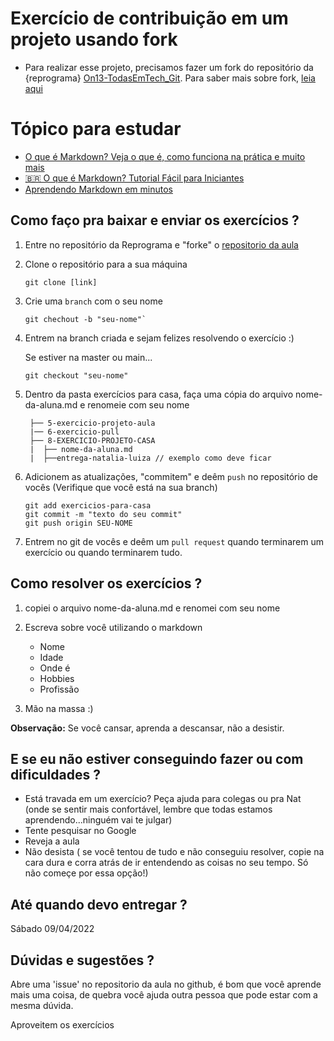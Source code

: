 # Exercício de contribuição em um projeto usando fork

- Para realizar esse projeto, precisamos fazer um fork do repositório da {reprograma} [On13-TodasEmTech_Git](https://github.com/reprograma/On13_TodasEmTech_Git). 
Para saber mais sobre fork, [leia aqui](https://github.com/reprograma/On13-TodasEmTech_Git/blob/86ae350c27a4760f5fddf86b006cfcfa3f6b7e6c/conteudo/sobre-fork.md)

# Tópico para estudar

- [O que é Markdown? Veja o que é, como funciona na prática e muito mais](https://www.youtube.com/watch?v=3w-hECDDHPU)
- [🇧🇷 O que é Markdown? Tutorial Fácil para Iniciantes](https://www.youtube.com/watch?v=vZaldeUg6D0)
- [Aprendendo Markdown em minutos](https://www.youtube.com/watch?v=ykDZIR8uLK4)

## Como faço pra baixar e enviar os exercícios ?

1. Entre no repositório da Reprograma e "forke" o [repositorio da aula](https://github.com/reprograma/On17-TodasEmTech_Git/)

2. Clone o repositório para a sua máquina

   ```
   git clone [link]
   ```

3. Crie uma `branch` com o seu nome

   ```
   git chechout -b "seu-nome"`
   ```

4. Entrem na branch criada e sejam felizes resolvendo o exercício :)

   Se estiver na master ou main...

   ```
   git checkout "seu-nome"
   ```

   

5. Dentro da pasta exercícios para casa, faça uma cópia do arquivo nome-da-aluna.md e renomeie com seu nome
   ```
    ├── 5-exercicio-projeto-aula
    |── 6-exercicio-pull
    ├── 8-EXERCICIO-PROJETO-CASA
    |  ├── nome-da-aluna.md
    |  ├──entrega-natalia-luiza // exemplo como deve ficar
   ```

6. Adicionem as atualizações, "commitem" e deêm `push` no repositório de vocês
   (Verifique que você está na sua branch)

   ```
   git add exercicios-para-casa
   git commit -m "texto do seu commit"
   git push origin SEU-NOME
   ```

7. Entrem no git de vocês e deêm um `pull request` quando terminarem um exercício ou quando terminarem tudo.


## Como resolver os exercícios ?

1. copiei o arquivo nome-da-aluna.md e renomei com seu nome
 
2. Escreva sobre você utilizando o markdown 
   - Nome
   - Idade
   - Onde é
   - Hobbies
   - Profissão

3. Mão na massa :)

**Observação:** Se você cansar, aprenda a descansar, não a desistir. 


## E se eu não estiver conseguindo fazer ou com dificuldades ?

- Está travada em um exercício? Peça ajuda para colegas ou pra Nat (onde se sentir mais confortável, lembre que todas estamos aprendendo...ninguém vai te julgar)
- Tente pesquisar no Google
- Reveja a aula
- Não desista ( se você tentou de tudo e não conseguiu resolver, copie na cara dura e corra atrás de ir entendendo as coisas no seu tempo. Só não começe por essa opção!)

## Até quando devo entregar ?

Sábado 09/04/2022

## Dúvidas e sugestões ?

Abre uma 'issue' no repositorio da aula no github, é bom que você aprende mais uma coisa,  de quebra você ajuda outra pessoa que pode estar com a mesma dúvida. 

Aproveitem os exercícios
